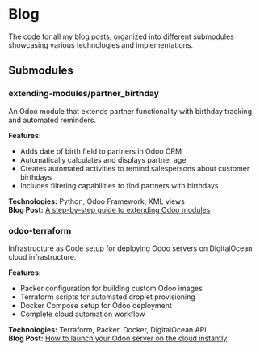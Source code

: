 # Blog

The code for all my blog posts, organized into different submodules showcasing various technologies and implementations.

## Submodules

### extending-modules/partner_birthday
An Odoo module that extends partner functionality with birthday tracking and automated reminders.

**Features:**
- Adds date of birth field to partners in Odoo CRM
- Automatically calculates and displays partner age
- Creates automated activities to remind salespersons about customer birthdays
- Includes filtering capabilities to find partners with birthdays

**Technologies:** Python, Odoo Framework, XML views  
**Blog Post:** [A step-by-step guide to extending Odoo modules](https://jortdevreeze.com/blog/odoo-2/a-step-by-step-guide-to-extending-odoo-modules-15)

### odoo-terraform
Infrastructure as Code setup for deploying Odoo servers on DigitalOcean cloud infrastructure.

**Features:**
- Packer configuration for building custom Odoo images
- Terraform scripts for automated droplet provisioning
- Docker Compose setup for Odoo deployment
- Complete cloud automation workflow

**Technologies:** Terraform, Packer, Docker, DigitalOcean API  
**Blog Post:** [How to launch your Odoo server on the cloud instantly](https://jortdevreeze.com/blog/odoo-2/how-to-launch-your-odoo-server-on-the-cloud-instantly-28)
